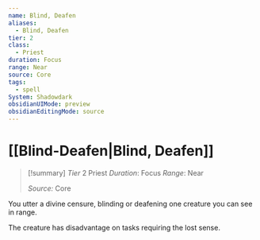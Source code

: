 ```yaml
---
name: Blind, Deafen
aliases:
  - Blind, Deafen
tier: 2
class:
  - Priest
duration: Focus
range: Near
source: Core
tags:
  - spell
System: Shadowdark
obsidianUIMode: preview
obsidianEditingMode: source
---
```

# [[Blind-Deafen|Blind, Deafen]]

>[!summary]
> *Tier* 2
> Priest
> *Duration*: Focus
> *Range*: Near
> 
> *Source:* Core

You utter a divine censure,  blinding or deafening one creature you can see in range.  

The creature has disadvantage  on tasks requiring the lost sense.